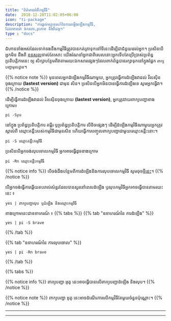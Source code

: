 ```yaml
---
title: "ព័ត៌មានអំពីកម្មវិធី"
date:  2018-12-28T11:02:05+06:00
icon: "ti-package"
description: "ការផ្តល់មគ្គុទេសក៍នៃការតម្លើងឡើងកម្មវិធី,
ដែល​មានជា ឯកសារ,រូបភាព និងវីដេអូ។"
type : "docs"
---
```

ជំហានទាំងអស់ដែលទាក់ទងនឹងកម្មវិធីត្រូវបានកត់ត្រាទុកនៅទីនេះដើម្បីជាជំនួយដល់អ្នក។ ប្រសិនបើអ្នកមិន ដឹងពី [ខុនសូល](#)ទាល់តែសោះ យើងណែនាំអ្នកជាពិសេសនោះអ្នកទើបតែប្រើប្រាស់ប្រព័ន្ធប្រតិបតិ្តការនេះ ឲ្យ
សិក្សាបន្ថែមពីវាតាមរយះឯកសារផ្សេងៗដែលពាក់ព័ន្ធបានរក្សាទុកនៅក្នុងផ្នែក `ពាក្យបញ្ជាមូលដ្ឋាន`។

{{% notice note %}}
មុនពេលអ្នកដំឡើងកម្មវិធីណាមួយ, អ្នកត្រូវធ្វើការដំឡើងវាដល់ វីលស៊ិនចុងក្រោយ **(lastest version)** ជាមុន សិន។ ប្រសិនបើអ្នកមិនបានធ្វើការដំឡើងទេ សូមអ្នកធ្វើវា។
{{% /notice %}}

ដើម្បីធ្វើការដំឡើងវាដល់ វីលស៊ិនចុងក្រោយ **(lastest version)**, អ្នកត្រូវវាយពាក្យបញ្ជាខាងក្រោម៖
```
pi -Syu
```
នៅក្នុង ប្រព័ន្ធប្រតិបតិ្តការ គម្ពីរ ឫប្រព័ន្ធប្រតិបត្តិការ លីនិចផ្សេងៗ ដើម្បីដំឡើងកម្មវិធីណាមួយអ្នកត្រូវស្គាល់ពី ឈ្មោះគន្លឹះរបស់កម្មវិធីជាមុនសិន ហើយធ្វើការបញ្ចូលពាក្យបញ្ជាជាមួយឈ្មោះគនឹ្លះនោះ។

```
pi -S ឈ្មោះគន្លឹះកម្មវិធី
```

ប្រសិនបើអ្នកចង់លុបចោលកម្មវិធី អ្នកអាចធ្វើដូចខាងក្រោម

```
pi -Rn ឈ្មោះគន្លឹះកម្មវិធី
```

{{% notice info %}}
បើចង់ដឹងបន្ថែមពីការដំឡើងនិងការលុបចោលកម្មវិធី សូមចុច[ទីនេះ](#)។
{{% /notice %}}


បើអ្នកចង់ធ្វើការឆ្លើយតបរាល់សំនួរដែលបានសួរនៅពេលដំឡើង ឫលុបកម្មវិធីអ្នកអាចធ្វើបានតាមរយះនេះ ៖
```
yes | ពាក្យបញ្ជាលុប ឫដំឡើង និងឈ្មោះកម្មវិធី 
```
ខាងក្រោមនេះជាឧទាហរណ៍ ៖
{{% tabs %}}
  {{% tab "ឧទាហរណ៍នៃ ការដំឡើង" %}}
   ```
   yes | pi -S brave
   ```
  {{% /tab %}}

  {{% tab "ឧទាហរណ៍នៃ ការលុបចោល" %}}
  ```
  yes | pi -Rn brave
  ```
  {{% /tab %}}

{{% tabs %}}

{{% notice info %}}
ពាក្យបញ្ជា អូតូ នេះអាចធ្វើបានលើពាក្យបញ្ជាដំឡើង និងលុប។
{{% /notice %}}

{{% notice note %}}
ពាក្យបញ្ជា អូតូ នេះអាចដំណើរការលើកម្មវិធីតែមួយចំនួនប៉ុណ្ណោះ។
{{% /notice %}}

-----
-----